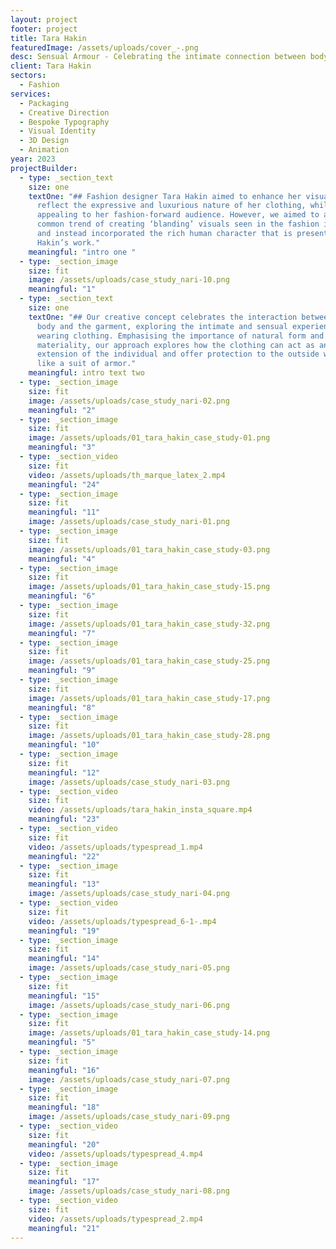 ```yaml
---
layout: project
footer: project
title: Tara Hakin
featuredImage: /assets/uploads/cover_-.png
desc: Sensual Armour - Celebrating the intimate connection between body & clothing
client: Tara Hakin
sectors:
  - Fashion
services:
  - Packaging
  - Creative Direction
  - Bespoke Typography
  - Visual Identity
  - 3D Design
  - Animation
year: 2023
projectBuilder:
  - type: _section_text
    size: one
    textOne: "## Fashion designer Tara Hakin aimed to enhance her visual identity to
      reflect the expressive and luxurious nature of her clothing, while also
      appealing to her fashion-forward audience. However, we aimed to avoid the
      common trend of creating ‘blanding’ visuals seen in the fashion industry
      and instead incorporated the rich human character that is present in
      Hakin’s work."
    meaningful: "intro one "
  - type: _section_image
    size: fit
    image: /assets/uploads/case_study_nari-10.png
    meaningful: "1"
  - type: _section_text
    size: one
    textOne: "## Our creative concept celebrates the interaction between the human
      body and the garment, exploring the intimate and sensual experience of
      wearing clothing. Emphasising the importance of natural form and
      materiality, our approach explores how the clothing can act as an
      extension of the individual and offer protection to the outside world,
      like a suit of armor."
    meaningful: intro text two
  - type: _section_image
    size: fit
    image: /assets/uploads/case_study_nari-02.png
    meaningful: "2"
  - type: _section_image
    size: fit
    image: /assets/uploads/01_tara_hakin_case_study-01.png
    meaningful: "3"
  - type: _section_video
    size: fit
    video: /assets/uploads/th_marque_latex_2.mp4
    meaningful: "24"
  - type: _section_image
    size: fit
    meaningful: "11"
    image: /assets/uploads/case_study_nari-01.png
  - type: _section_image
    size: fit
    image: /assets/uploads/01_tara_hakin_case_study-03.png
    meaningful: "4"
  - type: _section_image
    size: fit
    image: /assets/uploads/01_tara_hakin_case_study-15.png
    meaningful: "6"
  - type: _section_image
    size: fit
    image: /assets/uploads/01_tara_hakin_case_study-32.png
    meaningful: "7"
  - type: _section_image
    size: fit
    image: /assets/uploads/01_tara_hakin_case_study-25.png
    meaningful: "9"
  - type: _section_image
    size: fit
    image: /assets/uploads/01_tara_hakin_case_study-17.png
    meaningful: "8"
  - type: _section_image
    size: fit
    image: /assets/uploads/01_tara_hakin_case_study-28.png
    meaningful: "10"
  - type: _section_image
    size: fit
    meaningful: "12"
    image: /assets/uploads/case_study_nari-03.png
  - type: _section_video
    size: fit
    video: /assets/uploads/tara_hakin_insta_square.mp4
    meaningful: "23"
  - type: _section_video
    size: fit
    video: /assets/uploads/typespread_1.mp4
    meaningful: "22"
  - type: _section_image
    size: fit
    meaningful: "13"
    image: /assets/uploads/case_study_nari-04.png
  - type: _section_video
    size: fit
    video: /assets/uploads/typespread_6-1-.mp4
    meaningful: "19"
  - type: _section_image
    size: fit
    meaningful: "14"
    image: /assets/uploads/case_study_nari-05.png
  - type: _section_image
    size: fit
    meaningful: "15"
    image: /assets/uploads/case_study_nari-06.png
  - type: _section_image
    size: fit
    image: /assets/uploads/01_tara_hakin_case_study-14.png
    meaningful: "5"
  - type: _section_image
    size: fit
    meaningful: "16"
    image: /assets/uploads/case_study_nari-07.png
  - type: _section_image
    size: fit
    meaningful: "18"
    image: /assets/uploads/case_study_nari-09.png
  - type: _section_video
    size: fit
    meaningful: "20"
    video: /assets/uploads/typespread_4.mp4
  - type: _section_image
    size: fit
    meaningful: "17"
    image: /assets/uploads/case_study_nari-08.png
  - type: _section_video
    size: fit
    video: /assets/uploads/typespread_2.mp4
    meaningful: "21"
---
```

